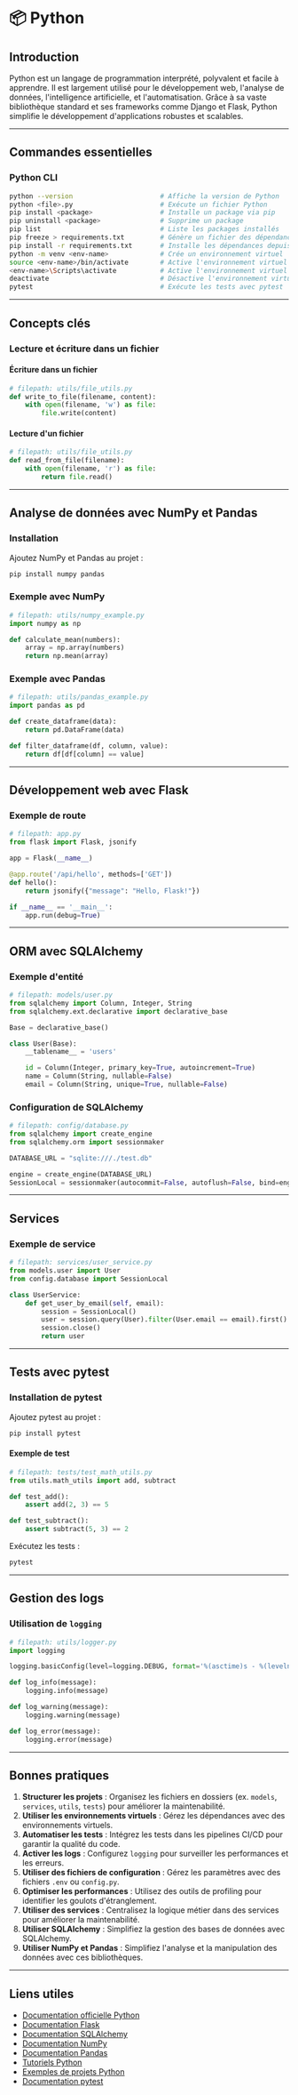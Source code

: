 # 📦 Python

## Introduction

Python est un langage de programmation interprété, polyvalent et facile à apprendre. Il est largement utilisé pour le développement web, l'analyse de données, l'intelligence artificielle, et l'automatisation. Grâce à sa vaste bibliothèque standard et ses frameworks comme Django et Flask, Python simplifie le développement d'applications robustes et scalables.

---

## Commandes essentielles

### Python CLI

```bash
python --version                      # Affiche la version de Python
python <file>.py                      # Exécute un fichier Python
pip install <package>                 # Installe un package via pip
pip uninstall <package>               # Supprime un package
pip list                              # Liste les packages installés
pip freeze > requirements.txt         # Génère un fichier des dépendances
pip install -r requirements.txt       # Installe les dépendances depuis un fichier
python -m venv <env-name>             # Crée un environnement virtuel
source <env-name>/bin/activate        # Active l'environnement virtuel (Linux/Mac)
<env-name>\Scripts\activate           # Active l'environnement virtuel (Windows)
deactivate                            # Désactive l'environnement virtuel
pytest                                # Exécute les tests avec pytest
```

---

## Concepts clés

### Lecture et écriture dans un fichier

#### Écriture dans un fichier

```python
# filepath: utils/file_utils.py
def write_to_file(filename, content):
    with open(filename, 'w') as file:
        file.write(content)
```

#### Lecture d'un fichier

```python
# filepath: utils/file_utils.py
def read_from_file(filename):
    with open(filename, 'r') as file:
        return file.read()
```

---

## Analyse de données avec NumPy et Pandas

### Installation

Ajoutez NumPy et Pandas au projet :

```bash
pip install numpy pandas
```

### Exemple avec NumPy

```python
# filepath: utils/numpy_example.py
import numpy as np

def calculate_mean(numbers):
    array = np.array(numbers)
    return np.mean(array)
```

### Exemple avec Pandas

```python
# filepath: utils/pandas_example.py
import pandas as pd

def create_dataframe(data):
    return pd.DataFrame(data)

def filter_dataframe(df, column, value):
    return df[df[column] == value]
```

---

## Développement web avec Flask

### Exemple de route

```python
# filepath: app.py
from flask import Flask, jsonify

app = Flask(__name__)

@app.route('/api/hello', methods=['GET'])
def hello():
    return jsonify({"message": "Hello, Flask!"})

if __name__ == '__main__':
    app.run(debug=True)
```

---

## ORM avec SQLAlchemy

### Exemple d'entité

```python
# filepath: models/user.py
from sqlalchemy import Column, Integer, String
from sqlalchemy.ext.declarative import declarative_base

Base = declarative_base()

class User(Base):
    __tablename__ = 'users'

    id = Column(Integer, primary_key=True, autoincrement=True)
    name = Column(String, nullable=False)
    email = Column(String, unique=True, nullable=False)
```

### Configuration de SQLAlchemy

```python
# filepath: config/database.py
from sqlalchemy import create_engine
from sqlalchemy.orm import sessionmaker

DATABASE_URL = "sqlite:///./test.db"

engine = create_engine(DATABASE_URL)
SessionLocal = sessionmaker(autocommit=False, autoflush=False, bind=engine)
```

---

## Services

### Exemple de service

```python
# filepath: services/user_service.py
from models.user import User
from config.database import SessionLocal

class UserService:
    def get_user_by_email(self, email):
        session = SessionLocal()
        user = session.query(User).filter(User.email == email).first()
        session.close()
        return user
```

---

## Tests avec pytest

### Installation de pytest

Ajoutez pytest au projet :

```bash
pip install pytest
```

#### Exemple de test

```python
# filepath: tests/test_math_utils.py
from utils.math_utils import add, subtract

def test_add():
    assert add(2, 3) == 5

def test_subtract():
    assert subtract(5, 3) == 2
```

Exécutez les tests :

```bash
pytest
```

---

## Gestion des logs

### Utilisation de `logging`

```python
# filepath: utils/logger.py
import logging

logging.basicConfig(level=logging.DEBUG, format='%(asctime)s - %(levelname)s - %(message)s')

def log_info(message):
    logging.info(message)

def log_warning(message):
    logging.warning(message)

def log_error(message):
    logging.error(message)
```

---

## Bonnes pratiques

1. **Structurer les projets** : Organisez les fichiers en dossiers (ex. `models`, `services`, `utils`, `tests`) pour améliorer la maintenabilité.
2. **Utiliser les environnements virtuels** : Gérez les dépendances avec des environnements virtuels.
3. **Automatiser les tests** : Intégrez les tests dans les pipelines CI/CD pour garantir la qualité du code.
4. **Activer les logs** : Configurez `logging` pour surveiller les performances et les erreurs.
5. **Utiliser des fichiers de configuration** : Gérez les paramètres avec des fichiers `.env` ou `config.py`.
6. **Optimiser les performances** : Utilisez des outils de profiling pour identifier les goulots d'étranglement.
7. **Utiliser des services** : Centralisez la logique métier dans des services pour améliorer la maintenabilité.
8. **Utiliser SQLAlchemy** : Simplifiez la gestion des bases de données avec SQLAlchemy.
9. **Utiliser NumPy et Pandas** : Simplifiez l'analyse et la manipulation des données avec ces bibliothèques.

---

## Liens utiles

- [Documentation officielle Python](https://docs.python.org/3/)
- [Documentation Flask](https://flask.palletsprojects.com/)
- [Documentation SQLAlchemy](https://docs.sqlalchemy.org/)
- [Documentation NumPy](https://numpy.org/doc/)
- [Documentation Pandas](https://pandas.pydata.org/docs/)
- [Tutoriels Python](https://www.w3schools.com/python/)
- [Exemples de projets Python](https://github.com/python/cpython)
- [Documentation pytest](https://docs.pytest.org/)
